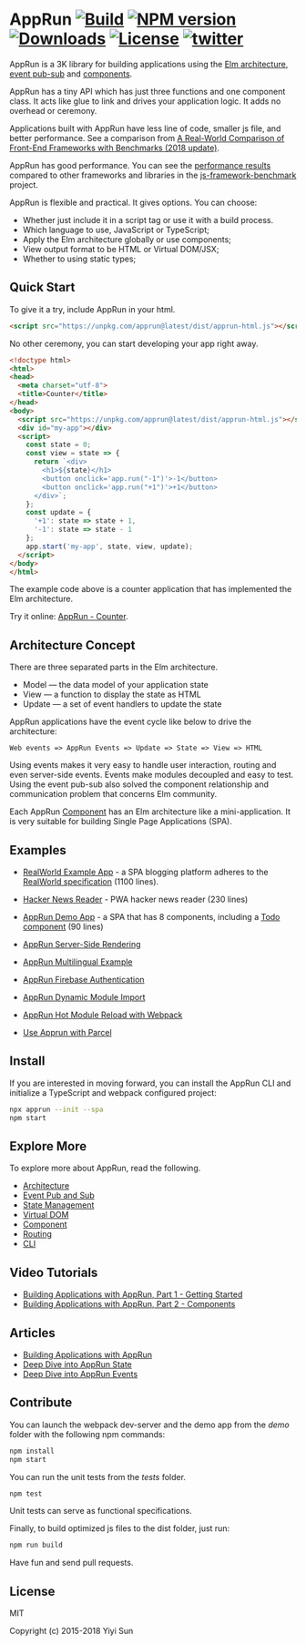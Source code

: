 # AppRun [![Build][travis-image]][travis-url] [![NPM version][npm-image]][npm-url] [![Downloads][downloads-image]][downloads-url] [![License][license-image]][license-url] [![twitter][twitter-badge]][twitter]


AppRun is a 3K library for building applications using the [Elm architecture](https://guide.elm-lang.org/architecture), [event pub-sub](https://yysun.github.io/apprun/docs/#/?id=event-pubsubs) and [components](https://yysun.github.io/apprun/docs/#/?id=component).

AppRun has a tiny API which has just three functions and one component class. It acts like glue to link and drives your application logic. It adds no overhead or ceremony.

Applications built with AppRun have less line of code, smaller js file, and better performance. See a comparison from [A Real-World Comparison of Front-End Frameworks with Benchmarks (2018 update)](https://medium.freecodecamp.org/a-real-world-comparison-of-front-end-frameworks-with-benchmarks-2018-update-e5760fb4a962).


AppRun has good performance. You can see the [performance results](https://rawgit.com/krausest/js-framework-benchmark/master/webdriver-ts-results/table.html) compared to other frameworks and libraries in the [js-framework-benchmark](https://github.com/krausest/js-framework-benchmark) project.

AppRun is flexible and practical. It gives options. You can choose:

* Whether just include it in a script tag or use it with a build process.
* Which language to use, JavaScript or TypeScript;
* Apply the Elm architecture globally or use components;
* View output format to be HTML or Virtual DOM/JSX;
* Whether to using static types;
## Quick Start

To give it a try, include AppRun in your html.
```html
<script src="https://unpkg.com/apprun@latest/dist/apprun-html.js"></script>
```

No other ceremony, you can start developing your app right away.

```html
<!doctype html>
<html>
<head>
  <meta charset="utf-8">
  <title>Counter</title>
</head>
<body>
  <script src="https://unpkg.com/apprun@latest/dist/apprun-html.js"></script>
  <div id="my-app"></div>
  <script>
    const state = 0;
    const view = state => {
      return `<div>
        <h1>${state}</h1>
        <button onclick='app.run("-1")'>-1</button>
        <button onclick='app.run("+1")'>+1</button>
      </div>`;
    };
    const update = {
      '+1': state => state + 1,
      '-1': state => state - 1
    };
    app.start('my-app', state, view, update);
  </script>
</body>
</html>
```

The example code above is a counter application that has implemented the Elm architecture.

Try it online: [AppRun - Counter](https://jsfiddle.net/ap1kgyeb/4).


## Architecture Concept

There are three separated parts in the Elm architecture.

* Model — the data model of your application state
* View — a function to display the state as HTML
* Update — a set of event handlers to update the state

AppRun applications have the event cycle like below to drive the architecture:

```
Web events => AppRun Events => Update => State => View => HTML
```

Using events makes it very easy to handle user interaction, routing and even server-side events. Events make modules decoupled and easy to test. Using the event pub-sub also solved the component relationship and communication problem that concerns Elm community.

Each AppRun [Component](https://yysun.github.io/apprun/docs/#/?id=component) has an Elm architecture like a mini-application. It is very suitable for building Single Page Applications (SPA).

## Examples

* [RealWorld Example App](https://github.com/gothinkster/apprun-realworld-example-app) - a SPA blogging platform adheres to the [RealWorld specification](https://github.com/gothinkster/realworld) (1100 lines).
* [Hacker News Reader](https://github.com/yysun/apprun-hn) - PWA hacker news reader (230 lines)
* [AppRun Demo App](https://yysun.github.com/apprun) - a SPA that has 8 components, including a [Todo component](https://github.com/yysun/apprun/tree/master/demo/components/todo.tsx) (90 lines)

* [AppRun Server-Side Rendering](https://github.com/yysun/apprun-ssr)
* [AppRun Multilingual Example](https://github.com/yysun/apprun-multilingual)
* [AppRun Firebase Authentication](https://github.com/yysun/apprun-firebase-authentication)
* [AppRun Dynamic Module Import](https://github.com/yysun/apprun-dynamic-components)
* [AppRun Hot Module Reload with Webpack](https://github.com/yysun/apprun-hot-module-reload)
* [Use Apprun with Parcel](https://github.com/yysun/apprun-parcel-bundler)


## Install

If you are interested in moving forward, you can install the AppRun CLI and initialize a TypeScript and webpack configured project:
```sh
npx apprun --init --spa
npm start
```

## Explore More

To explore more about AppRun, read the following.

* [Architecture](https://yysun.github.io/apprun/docs/#/?id=architecture)
* [Event Pub and Sub](https://yysun.github.io/apprun/docs/#/?id=event-pubsubs)
* [State Management](https://yysun.github.io/apprun/docs/#/?id=state-management)
* [Virtual DOM](https://yysun.github.io/apprun/docs/#/?id=virtual-dom)
* [Component](https://yysun.github.io/apprun/docs/#/?id=component)
* [Routing](https://yysun.github.io/apprun/docs/#/?id=routing)
* [CLI](https://yysun.github.io/apprun/docs/#/?id=cli)

## Video Tutorials

* [Building Applications with AppRun, Part 1 - Getting Started](https://www.youtube.com/watch?v=RuRmXEN2-xI)
* [Building Applications with AppRun, Part 2 - Components](https://www.youtube.com/watch?v=qkP6HvZmhtY)

## Articles

* [Building Applications with AppRun](https://medium.com/@yiyisun/building-applications-with-apprun-d103cd461bae)
* [Deep Dive into AppRun State](https://medium.com/@yiyisun/deep-dive-into-apprun-state-3d6fb58b1521)
* [Deep Dive into AppRun Events](https://medium.com/@yiyisun/deep-dive-into-apprun-events-1650dc7811ea)

## Contribute

You can launch the webpack dev-server and the demo app from the _demo_ folder with the following npm commands:
```sh
npm install
npm start
```

You can run the unit tests from the _tests_ folder.
```sh
npm test
```
Unit tests can serve as functional specifications.

Finally, to build optimized js files to the dist folder, just run:
```sh
npm run build
```

Have fun and send pull requests.

## License

MIT

Copyright (c) 2015-2018 Yiyi Sun


[travis-image]: https://travis-ci.org/yysun/apprun.svg?branch=master
[travis-url]: https://travis-ci.org/yysun/apprun
[npm-image]: https://img.shields.io/npm/v/apprun.svg
[npm-url]: https://npmjs.org/package/apprun
[license-image]: https://img.shields.io/:license-mit-blue.svg
[license-url]: LICENSE.md
[downloads-image]: http://img.shields.io/npm/dm/apprun.svg
[downloads-url]: https://npmjs.org/package/apprun

[twitter]: https://twitter.com/intent/tweet?text=Check%20out%20AppRun%20by%20%40yysun%20https%3A%2F%2Fgithub.com%2Fyysun%2Fapprun%20%F0%9F%91%8D%20%40apprunjs
[twitter-badge]: https://img.shields.io/twitter/url/https/github.com/yysun/apprun.svg?style=social

